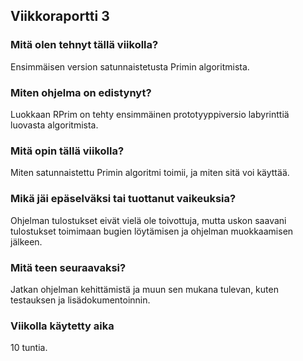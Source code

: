 ## Viikkoraportti 3  
### Mitä olen tehnyt tällä viikolla?  
Ensimmäisen version satunnaistetusta Primin algoritmista.  

### Miten ohjelma on edistynyt?  
Luokkaan RPrim on tehty ensimmäinen prototyyppiversio labyrinttiä luovasta algoritmista.  

### Mitä opin tällä viikolla?  
Miten satunnaistettu Primin algoritmi toimii, ja miten sitä voi käyttää.

### Mikä jäi epäselväksi tai tuottanut vaikeuksia?  
Ohjelman tulostukset eivät vielä ole toivottuja, mutta uskon saavani tulostukset toimimaan bugien löytämisen ja ohjelman muokkaamisen jälkeen.  
  
### Mitä teen seuraavaksi?  
Jatkan ohjelman kehittämistä ja muun sen mukana tulevan, kuten testauksen ja lisädokumentoinnin.      

### Viikolla käytetty aika
10 tuntia.